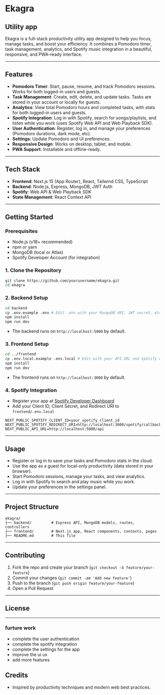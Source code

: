 # Ekagra
## Utility app

Ekagra is a full-stack productivity utility app designed to help you focus, manage tasks, and boost your efficiency. It combines a Pomodoro timer, task management, analytics, and Spotify music integration in a beautiful, responsive, and PWA-ready interface.

---

## Features

- **Pomodoro Timer**: Start, pause, resume, and track Pomodoro sessions. Works for both logged-in users and guests.
- **Task Management**: Create, edit, delete, and update tasks. Tasks are stored in your account or locally for guests.
- **Analytics**: View total Pomodoro hours and completed tasks, with stats for both logged-in users and guests.
- **Spotify Integration**: Log in with Spotify, search for songs/playlists, and listen while you work (uses Spotify Web API and Web Playback SDK).
- **User Authentication**: Register, log in, and manage your preferences (Pomodoro durations, dark mode, etc).
- **Settings**: Update Pomodoro and UI preferences.
- **Responsive Design**: Works on desktop, tablet, and mobile.
- **PWA Support**: Installable and offline-ready.

---

## Tech Stack

- **Frontend**: Next.js 15 (App Router), React, Tailwind CSS, TypeScript
- **Backend**: Node.js, Express, MongoDB, JWT Auth
- **Spotify**: Web API & Web Playback SDK
- **State Management**: React Context API

---

## Getting Started

### Prerequisites
- Node.js (v18+ recommended)
- npm or yarn
- MongoDB (local or Atlas)
- Spotify Developer Account (for integration)

### 1. Clone the Repository
```bash
git clone https://github.com/yourusername/ekagra.git
cd ekagra
```

### 2. Backend Setup
```bash
cd backend
cp .env.example .env # Edit .env with your MongoDB URI, JWT secret, etc.
npm install
npm run dev
```
- The backend runs on `http://localhost:5000` by default.

### 3. Frontend Setup
```bash
cd ../frontend
cp .env.local.example .env.local # Edit with your API URL and Spotify credentials
npm install
npm run dev
```
- The frontend runs on `http://localhost:3000` by default.

### 4. Spotify Integration
- Register your app at [Spotify Developer Dashboard](https://developer.spotify.com/dashboard/applications)
- Add your Client ID, Client Secret, and Redirect URI to `frontend/.env.local`

```
NEXT_PUBLIC_SPOTIFY_CLIENT_ID=your_spotify_client_id
NEXT_PUBLIC_SPOTIFY_REDIRECT_URI=http://localhost:3000/spotify/callback
NEXT_PUBLIC_API_URL=http://localhost:5000/api
```

---

## Usage
- Register or log in to save your tasks and Pomodoro stats in the cloud.
- Use the app as a guest for local-only productivity (data stored in your browser).
- Start Pomodoro sessions, manage your tasks, and view analytics.
- Log in with Spotify to search and play music while you work.
- Update your preferences in the settings panel.

---

## Project Structure

```
ekagra/
├── backend/         # Express API, MongoDB models, routes, controllers
├── frontend/        # Next.js app, React components, contexts, pages
├── README.md        # This file
```

---

## Contributing

1. Fork the repo and create your branch (`git checkout -b feature/your-feature`)
2. Commit your changes (`git commit -am 'Add new feature'`)
3. Push to the branch (`git push origin feature/your-feature`)
4. Open a Pull Request

---

## License

---

### furture work
- complete the user authentication 
- complete the spotify integration
- complete the settings for the app
- improve the ui ux
- add more features

## Credits
- Inspired by productivity techniques and modern web best practices.
